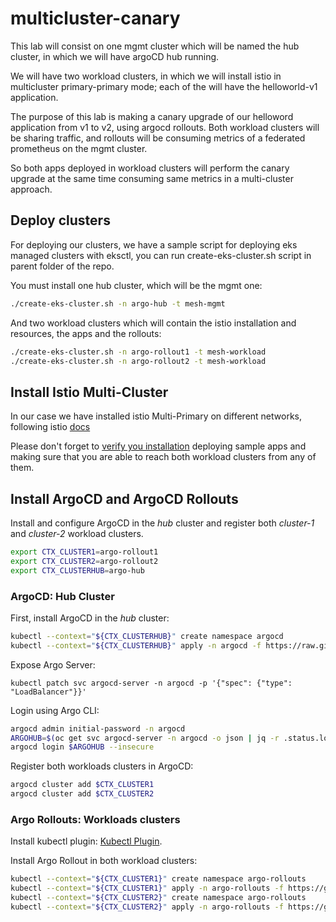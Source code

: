 # multicluster-canary

This lab will consist on one mgmt cluster which will be named the hub cluster, in which we will have argoCD hub running.

We will have two workload clusters, in which we will install istio in multicluster primary-primary mode; each of the will have the helloworld-v1 application.

The purpose of this lab is making a canary upgrade of our helloword application from v1 to v2, using argocd rollouts. Both workload clusters will be sharing traffic, and rollouts will be consuming metrics of a federated prometheus on the mgmt cluster. 

So both apps deployed in workload clusters will perform the canary upgrade at the same time consuming same metrics in a multi-cluster approach.

## Deploy clusters

For deploying our clusters, we have a sample script for deploying eks managed clusters with eksctl, you can run create-eks-cluster.sh script in parent folder of the repo.

You must install one hub cluster, which will be the mgmt one:

```bash
./create-eks-cluster.sh -n argo-hub -t mesh-mgmt
```

And two workload clusters which will contain the istio installation and resources, the apps and the rollouts:

```bash
./create-eks-cluster.sh -n argo-rollout1 -t mesh-workload
./create-eks-cluster.sh -n argo-rollout2 -t mesh-workload
```

## Install Istio Multi-Cluster

In our case we have installed istio Multi-Primary on different networks, following istio [docs](https://istio.io/latest/docs/setup/install/multicluster/multi-primary_multi-network/)

Please don't forget to [verify you installation](https://istio.io/latest/docs/setup/install/multicluster/verify/) deploying sample apps and making sure that you are able to reach both workload clusters from any of them.

## Install ArgoCD and ArgoCD Rollouts

Install and configure ArgoCD in the _hub_ cluster and register both _cluster-1_ and _cluster-2_ workload clusters.

```bash
export CTX_CLUSTER1=argo-rollout1
export CTX_CLUSTER2=argo-rollout2
export CTX_CLUSTERHUB=argo-hub
```

### ArgoCD: Hub Cluster

First, install ArgoCD in the _hub_ cluster:
```bash
kubectl --context="${CTX_CLUSTERHUB}" create namespace argocd
kubectl --context="${CTX_CLUSTERHUB}" apply -n argocd -f https://raw.githubusercontent.com/argoproj/argo-cd/stable/manifests/install.yaml
```

Expose Argo Server:
```
kubectl patch svc argocd-server -n argocd -p '{"spec": {"type": "LoadBalancer"}}'
```

Login using Argo CLI:
```bash
argocd admin initial-password -n argocd
ARGOHUB=$(oc get svc argocd-server -n argocd -o json | jq -r .status.loadBalancer.ingress\[\].ip)
argocd login $ARGOHUB --insecure
```

Register both workloads clusters in ArgoCD:
```bash
argocd cluster add $CTX_CLUSTER1
argocd cluster add $CTX_CLUSTER2
```

### Argo Rollouts: Workloads clusters

Install kubectl plugin: [Kubectl Plugin](https://argoproj.github.io/argo-rollouts/installation/#kubectl-plugin-installation).

Install Argo Rollout in both workload clusters:
```bash
kubectl --context="${CTX_CLUSTER1}" create namespace argo-rollouts
kubectl --context="${CTX_CLUSTER1}" apply -n argo-rollouts -f https://github.com/argoproj/argo-rollouts/releases/latest/download/install.yaml
kubectl --context="${CTX_CLUSTER2}" create namespace argo-rollouts
kubectl --context="${CTX_CLUSTER2}" apply -n argo-rollouts -f https://github.com/argoproj/argo-rollouts/releases/latest/download/install.yaml
```

